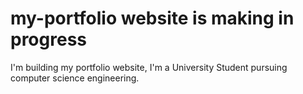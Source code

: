 # my-portfolio website is making in progress

I'm building my portfolio website, I'm a University Student pursuing computer science engineering. 